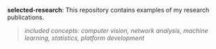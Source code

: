 **selected-research**: This repository contains examples of my research publications. 

> *included concepts:  computer vision, network analysis, machine learning, statistics, platform development* 
